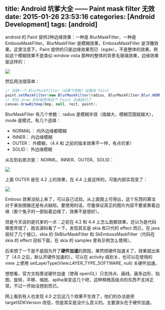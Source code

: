 title: Android 坑爹大全 —— Paint mask filter 无效
date: 2015-01-26 23:53:16
categories: [Android Development]
tags: [android]
---

android 的 Paint 提供2种边缘效果：一种是 BlurMaskFilter，一种是 EmbossMaskFilter。BlurMaskFilter 是模糊效果，EmbossMaskFilter 是浮雕效果。这里注意下，Paint 提供的只是边缘效果而已（egde），不是整体的效果，例如这个模糊效果不是类似 window vista 那种的整体的背景毛玻璃效果，边缘效果是这样的：

![](http://7u2hy4.com1.z0.glb.clouddn.com/android/suck-problem-paint-mask-filter/1.jpeg) 

然后用法很简单：

```java
// 创建一个 BlurMaskFilter（设置下参数）设置给 Paint
paint.setMaskFilter(new BlurMaskFilter(radius, BlurMaskFilter.Blur.NORMAL));
// 然后 draw 的时候使用这个 Paint 去画就行了
canvas.drawBitmap(bmp, null, rect, paint);
```

BlurMaskFilter 有几个参数： radius 是模糊半径（值越大，模糊范围就越大），mode 是模式，有几个选择：

* NORMAL： 内外边缘都模糊
* INNER： 内边缘模糊
* OUTER： 外模糊，（4.4 和 之前的版本效果不一样，有点坑爹）
* SOLID： 外边缘模糊

从左到右依次是： NORML、INNER、OUTER、SOLID：

![](http://7u2hy4.com1.z0.glb.clouddn.com/android/suck-problem-paint-mask-filter/2.jpeg)

上面 OUTER 是在 4.2 上的效果，在 4.4 上是这样的，可能内部实现变了：

![](http://7u2hy4.com1.z0.glb.clouddn.com/android/suck-problem-paint-mask-filter/3.jpeg)

Emboss 效果没贴上来了，可以自己试验。从上面图上可得出，这个东西的算法对于某些图像还是有点缺陷，要使用的话，尽量保证真正的图片内容不要紧靠着边缘（那个兔子的一部贴着边缘了，效果不是很好）。


但是今天说的是坑爹的一点：之前在 4.2 和 4.4 上怎么跑都效果，还以为是代码哪里弄错了，跑去源码看了一下，发现其实是 skia 库只代的 effect 而已，在 java 层拉了几个接口，skia 的 SkBlurMaskFilter 和 SkEmbossMaskFilter（代码在 skia 的 effect 目标下面，在 skia 的 samples 里有示例怎么使用）。

后来想了一下是不是因为开了**硬件加速**的原因，果然把硬件加速关了，效果就出来了（4.0 之后，默认开硬件加速的）。可以在 activity 级别关，也可以在使用的 view 上使用 setLayerType(View.LAYER_TYPE_SOFTWARE, null) 关硬件加速。

想想看，官方文档里说硬件加速（使用 openGL）只支持点、画线、画多边形、贴图、旋转、平移、缩放、aplha渐变这几个吧，这种稍微高级点的东西不支持正常。不过一开始没想到而已。

网上看到有人也发现 4.0 之后这几个效果不生效了，他们的办法是把 targetSDKVersion 改低，但是其实是没什么意义的。主要源头在于硬件加速。

